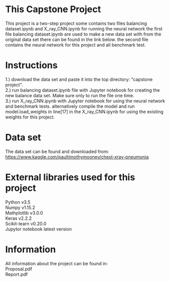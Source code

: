 # This Capstone Project
This project is a two-step project some contains two files balancing dataset.ipynb and X_ray_CNN.ipynb for running the neural network
the first file balancing dataset.ipynb are used to make a new data set with from the original data set there can be found in the link below.
the second file contains the neural network for this project and all benchmark test.

# Instructions
1.) download the data set and paste it into the top directory: "capstone project".
<br>
2.) run balancing dataset.ipynb file with Jupyter notebook for creating the new balance data set. Make sure only to run the file one time.
<br>
3.) run X_ray_CNN.ipynb with Jupyter notebook for using the neural network and benchmark tests.
    alternatively compile the model and run model.load_weights in line[17] in the X_ray_CNN.ipynb for using the existing weights for this project.

# Data set
The data set can be found and downloaded from:
https://www.kaggle.com/paultimothymooney/chest-xray-pneumonia

# External libraries used for this project
Python v3.5
<br>
Numpy v1.15.2
<br>
Mathplotlib v3.0.0
<br>
Keras v2.2.2
<br>
Scikit-learn v0.20.0
<br>
Jupytor notebook latest version

# Information
All information about the project can be found in:
<br>
Proposal.pdf
<br>
Report.pdf